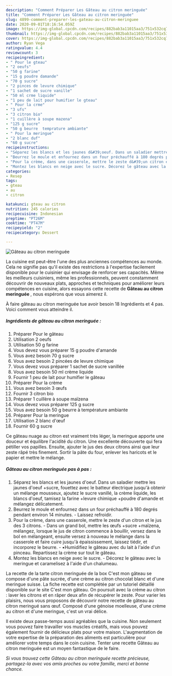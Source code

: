 ```yaml
---
description: "Comment Préparer Les Gâteau au citron meringuée"
title: "Comment Préparer Les Gâteau au citron meringuée"
slug: 4899-comment-preparer-les-gateau-au-citron-meringuee
date: 2020-09-01T18:16:54.059Z
image: https://img-global.cpcdn.com/recipes/882bab3a11015aa3/751x532cq70/gateau-au-citron-meringuee-photo-principale-de-la-recette.jpg
thumbnail: https://img-global.cpcdn.com/recipes/882bab3a11015aa3/751x532cq70/gateau-au-citron-meringuee-photo-principale-de-la-recette.jpg
cover: https://img-global.cpcdn.com/recipes/882bab3a11015aa3/751x532cq70/gateau-au-citron-meringuee-photo-principale-de-la-recette.jpg
author: Ryan Vega
ratingvalue: 4.4
reviewcount: 3
recipeingredient:
- " Pour le gteau"
- "2 oeufs"
- "50 g farine"
- "15 g poudre damande"
- "70 g sucre"
- "2 pinces de levure chimique"
- "1 sachet de sucre vanille"
- "50 ml crme liquide"
- "1 peu de lait pour humifier le gteau"
- " Pour la crme"
- "3 ufs"
- "3 citron bio"
- "1 cuillère à soupe mazena"
- "125 g sucre"
- "50 g beurre  temprature ambiante"
- " Pour la meringue"
- "2 blanc duf"
- "60 g sucre"
recipeinstructions:
- "Séparez les blancs et les jaunes d&#39;oeuf. Dans un saladier mettre les jaunes d&#39;oeuf +sucre, fouettez avec le batteur électrique jusqu&#39;à obtenir un mélange mousseux, ajoutez le sucre vanillé, la crème liquide, les blancs d&#39;oeuf, tamisez la farine +levure chimique +poudre d&#39;amande et mélangez délicatement."
- "Beurrez le moule et enfournez dans un four préchauffé à 180 degrés pendant environ 14 minutes. Laissez refroidir."
- "Pour la crème, dans une casserole, mettre le zeste d&#39;un citron et le jus des 3 citrons. Dans un grand bol, mettre les œufs +sucre +maïzena, mélangez, lorsque le jus de citron commence à bouillir, versez dans le bol en mélangeant, ensuite versez à nouveau le mélange dans la casserole et faire cuire jusqu&#39;à épaississement, laissez tiédir, et incorporez le beurre. ▪️Humidifiez le gâteau avec du lait à l&#39;aide d&#39;un pinceau. Repartissez la crème sur tout le gâteau."
- "Montez les blancs en neige avec le sucre. Décorez le gâteau avec la meringue et caramelisez à l&#39;aide d&#39;un chalumeau."
categories:
- Resep
tags:
- gteau
- au
- citron

katakunci: gteau au citron 
nutrition: 245 calories
recipecuisine: Indonesian
preptime: "PT26M"
cooktime: "PT47M"
recipeyield: "2"
recipecategory: Dessert

---
```



![Gâteau au citron meringuée](https://img-global.cpcdn.com/recipes/882bab3a11015aa3/751x532cq70/gateau-au-citron-meringuee-photo-principale-de-la-recette.jpg)

La cuisine est peut-être l'une des plus anciennes compétences au monde. Cela ne signifie pas qu'il existe des restrictions à l'expertise facilement disponible pour le cuisinier qui envisage de renforcer ses capacités. Même les meilleurs cuisiniers, même les professionnels, peuvent constamment découvrir de nouveaux plats, approches et techniques pour améliorer leurs compétences en cuisine, alors essayons cette recette de <strong> Gâteau au citron meringuée </strong>, nous espérons que vous aimerez il.

<!--inarticleads1-->

À faire gâteau au citron meringuée tue avoir besoin 18 Ingrédients et 4 pas. Voici comment vous atteindre il.

##### Ingrédients de gâteau au citron meringuée :

1. Préparer  Pour le gâteau
1. Utilisation 2 oeufs
1. Utilisation 50 g farine
1. Vous devez vous préparer 15 g poudre d&#39;amande
1. Vous avez besoin 70 g sucre
1. Vous avez besoin 2 pincées de levure chimique
1. Vous devez vous préparer 1 sachet de sucre vanillée
1. Vous avez besoin 50 ml crème liquide
1. Fournir 1 peu de lait pour humifier le gâteau
1. Préparer  Pour la crème
1. Vous avez besoin 3 œufs
1. Fournir 3 citron bio
1. Préparer 1 cuillère à soupe maïzena
1. Vous devez vous préparer 125 g sucre
1. Vous avez besoin 50 g beurre à température ambiante
1. Préparer  Pour la meringue
1. Utilisation 2 blanc d&#39;œuf
1. Fournir 60 g sucre


Ce gâteau nuage au citron est vraiment très léger, la meringue apporte une douceur et équilibre l&#39;acidité du citron. Une excellente découverte qui fera pétiller vos papilles. Ensuite, ajouter le jus des deux citrons ainsi que leur zeste râpé très finement. Sortir la pâte du four, enlever les haricots et le papier et mettre le mélange. 

<!--inarticleads2-->

##### Gâteau au citron meringuée pas à pas :

1. Séparez les blancs et les jaunes d&#39;oeuf. Dans un saladier mettre les jaunes d&#39;oeuf +sucre, fouettez avec le batteur électrique jusqu&#39;à obtenir un mélange mousseux, ajoutez le sucre vanillé, la crème liquide, les blancs d&#39;oeuf, tamisez la farine +levure chimique +poudre d&#39;amande et mélangez délicatement.
1. Beurrez le moule et enfournez dans un four préchauffé à 180 degrés pendant environ 14 minutes. - Laissez refroidir.
1. Pour la crème, dans une casserole, mettre le zeste d&#39;un citron et le jus des 3 citrons. - Dans un grand bol, mettre les œufs +sucre +maïzena, mélangez, lorsque le jus de citron commence à bouillir, versez dans le bol en mélangeant, ensuite versez à nouveau le mélange dans la casserole et faire cuire jusqu&#39;à épaississement, laissez tiédir, et incorporez le beurre. - ▪️Humidifiez le gâteau avec du lait à l&#39;aide d&#39;un pinceau. Repartissez la crème sur tout le gâteau.
1. Montez les blancs en neige avec le sucre. - Décorez le gâteau avec la meringue et caramelisez à l&#39;aide d&#39;un chalumeau.


La recette de la tarte citron meringuée de la box C&#39;est mon gâteau se compose d&#39;une pâte sucrée, d&#39;une crème au citron chocolat blanc et d&#39;une meringue suisse. La fiche recette est complétée par un tutoriel détaillé disponible sur le site C&#39;est mon gâteau. On poursuit avec la crème au citron : laver les citrons et en râper deux afin de récupérer le zeste. Pour varier les plaisirs, nous vous proposons de découvrir notre recette de gâteau au citron meringué sans œuf. Composé d&#39;une génoise moelleuse, d&#39;une crème au citron et d&#39;une meringue, c&#39;est un vrai délice. 

<!--inarticleads1-->

<p>
Il existe deux passe-temps aussi agréables que la cuisine. Non seulement vous pouvez faire travailler vos muscles créatifs, mais vous pouvez également fournir de délicieux plats pour votre maison. L'augmentation de votre expertise de la préparation des aliments est particulière pour améliorer votre temps dans le coin cuisine. Tenter une recette Gâteau au citron meringuée est un moyen fantastique de le faire.
</p>

<p>
<i>Si vous trouvez cette Gâteau au citron meringuée recette précieuse, partagez-la avec vos amis proches ou votre famille, merci et bonne chance.</i>
</p>
